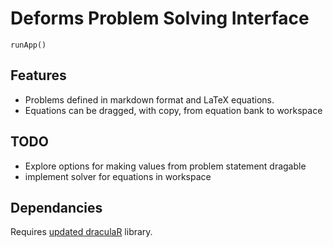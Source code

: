 # Deforms Problem Solving Interface

```
runApp()
```
## Features

- Problems defined in markdown format and LaTeX equations.
- Equations can be dragged, with copy, from equation bank to workspace

## TODO

- Explore options for making values from problem statement dragable
- implement solver for equations in workspace

## Dependancies

Requires [updated draculaR](/hazybluedot/draculaR) library.
